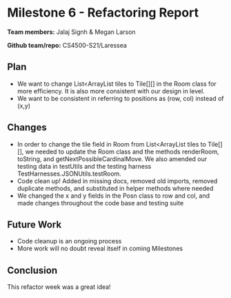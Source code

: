 # Milestone 6 - Refactoring Report

**Team members:** Jalaj Signh & Megan Larson

**Github team/repo:** CS4500-S21/Laressea

## Plan
- We want to change List<ArrayList<Tile> tiles to Tile[][] in the Room class for more efficiency. It is also more consistent with our design in level.
- We want to be consistent in referring to positions as (row, col) instead of (x,y)

## Changes

- In order to change the tile field in Room from List<ArrayList<Tile> tiles to Tile[][], we needed to update the Room class and the methods renderRoom, toString, and getNextPossibleCardinalMove. We also amended our testing data in testUtils and the testing harness TestHarnesses.JSONUtils.testRoom.
- Code clean up! Added in missing docs, removed old imports, removed duplicate methods, and substituted in helper methods where needed
- We changed the x and y fields in the Posn class to row and col, and made changes throughout the code base and testing suite

## Future Work

- Code cleanup is an ongoing process
- More work will no doubt reveal itself in coming Milestones

## Conclusion

This refactor week was a great idea!

